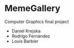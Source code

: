
# MemeGallery

Computer Graphics final project

- Daniel Krejska
- Rodrigo Fernández
- Louis Barbier
